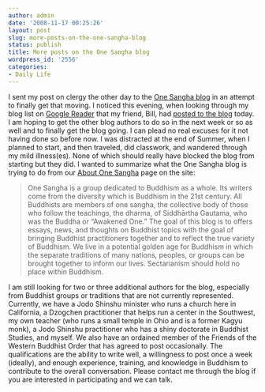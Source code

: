 ```yaml
---
author: admin
date: '2008-11-17 00:25:26'
layout: post
slug: more-posts-on-the-one-sangha-blog
status: publish
title: More posts on the One Sangha blog
wordpress_id: '2556'
categories:
- Daily Life
---
```


I sent my post on clergy the other day to the [One Sangha
blog](http://www.onesangha.org) in an attempt to finally get that
moving. I noticed this evening, when looking through my blog list on
[Google Reader](http://reader.google.com) that my friend, Bill, had
[posted to the
blog](http://www.onesangha.org/2008/11/an-american-buddhist-clergy-maybe/)
today. I am hoping to get the other blog authors to do so in the next
week or so as well and to finally get the blog going. I can plead no
real excuses for it not having done so before now. I was distracted at
the end of Summer, when I planned to start, and then traveled, did
classwork, and wandered through my mild illness(es). None of which
should really have blocked the blog from starting but they did. I wanted
to summarize what the One Sangha blog is trying to do from our [About
One Sangha](http://www.onesangha.org/about-one-sangha/) page on the
site:

> One Sangha is a group dedicated to Buddhism as a whole. Its writers
> come from the diversity which is Buddhism in the 21st century. All
> Buddhists are members of one sangha, the collective body of those who
> follow the teachings, the dharma, of Siddhārtha Gautama, who was the
> Buddha or “Awakened One.” The goal of this blog is to offers essays,
> news, and thoughts on Buddhist topics with the goal of bringing
> Buddhist practitioners together and to reflect the true variety of
> Buddhism. We live in a potential golden age for Buddhism in which the
> separate traditions of many nations, peoples, or groups can be brought
> together to inform our lives. Sectarianism should hold no place within
> Buddhism.

I am still looking for two or three additional authors for the blog,
especially from Buddhist groups or traditions that are not currently
represented. Currently, we have a Jodo Shinshu minister who runs a
church here in California, a Dzogchen practitioner that helps run a
center in the Southwest, my own teacher (who runs a small temple in Ohio
and is a former Kagyu monk), a Jodo Shinshu practitioner who has a shiny
doctorate in Buddhist Studies, and myself. We also have an ordained
member of the Friends of the Western Buddhist Order that has agreed to
post occasionally. The qualifications are the ability to write well, a
willingness to post once a week (ideally), and enough experience,
training, and knowledge in Buddhism to contribute to the overall
conversation. Please contact me through the blog if you are interested
in participating and we can talk.
